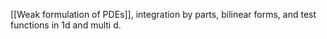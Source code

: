 [[Weak formulation of PDEs]], 
integration by parts, 
bilinear forms, 
and test functions in 1d and multi d.